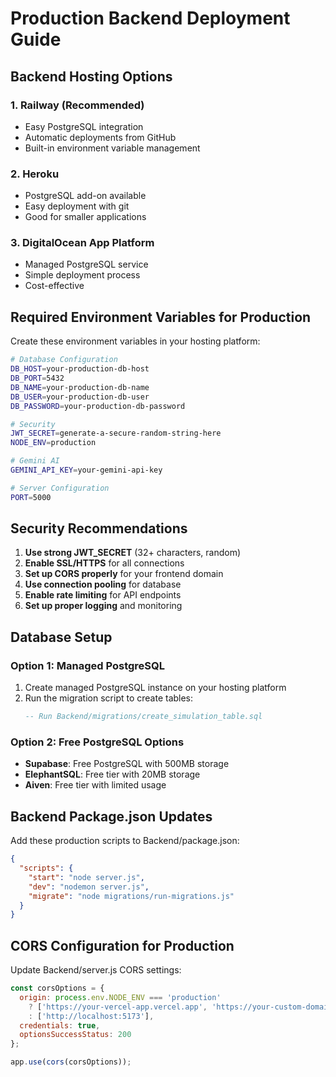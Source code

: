 # Production Backend Deployment Guide

## Backend Hosting Options

### 1. Railway (Recommended)
- Easy PostgreSQL integration
- Automatic deployments from GitHub
- Built-in environment variable management

### 2. Heroku
- PostgreSQL add-on available
- Easy deployment with git
- Good for smaller applications

### 3. DigitalOcean App Platform
- Managed PostgreSQL service
- Simple deployment process
- Cost-effective

## Required Environment Variables for Production

Create these environment variables in your hosting platform:

```bash
# Database Configuration
DB_HOST=your-production-db-host
DB_PORT=5432
DB_NAME=your-production-db-name
DB_USER=your-production-db-user
DB_PASSWORD=your-production-db-password

# Security
JWT_SECRET=generate-a-secure-random-string-here
NODE_ENV=production

# Gemini AI
GEMINI_API_KEY=your-gemini-api-key

# Server Configuration
PORT=5000
```

## Security Recommendations

1. **Use strong JWT_SECRET** (32+ characters, random)
2. **Enable SSL/HTTPS** for all connections
3. **Set up CORS properly** for your frontend domain
4. **Use connection pooling** for database
5. **Enable rate limiting** for API endpoints
6. **Set up proper logging** and monitoring

## Database Setup

### Option 1: Managed PostgreSQL
1. Create managed PostgreSQL instance on your hosting platform
2. Run the migration script to create tables:
   ```sql
   -- Run Backend/migrations/create_simulation_table.sql
   ```

### Option 2: Free PostgreSQL Options
- **Supabase**: Free PostgreSQL with 500MB storage
- **ElephantSQL**: Free tier with 20MB storage
- **Aiven**: Free tier with limited usage

## Backend Package.json Updates

Add these production scripts to Backend/package.json:
```json
{
  "scripts": {
    "start": "node server.js",
    "dev": "nodemon server.js",
    "migrate": "node migrations/run-migrations.js"
  }
}
```

## CORS Configuration for Production

Update Backend/server.js CORS settings:
```javascript
const corsOptions = {
  origin: process.env.NODE_ENV === 'production' 
    ? ['https://your-vercel-app.vercel.app', 'https://your-custom-domain.com']
    : ['http://localhost:5173'],
  credentials: true,
  optionsSuccessStatus: 200
};

app.use(cors(corsOptions));
```